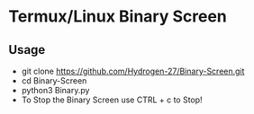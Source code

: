 # Termux/Linux Binary Screen

## Usage
- git clone https://github.com/Hydrogen-27/Binary-Screen.git
- cd Binary-Screen
- python3 Binary.py
- To Stop the Binary Screen use CTRL + c to Stop!

